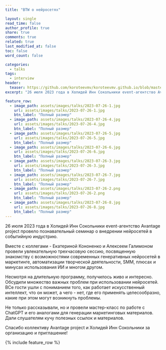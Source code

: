 ```yaml
---
title: "BTW о нейросетях"

layout: single
read_time: false
author_profile: true
share: true
comments: true
related: true
last_modified_at: false
toc: false
word_count: false

categories:
  - talks
tags:
  - interview
header:
  teaser: https://github.com/koroteevmv/koroteevmv.github.io/blob/master/assets/images/talks/2023-07-26-3.jpg?raw=true
excerpt: "26 июля 2023 года в Холидей Инн Сокольники event-агентство Avantage project провело познавательный семинар о внедрении нейросетей в событийную индустрию. "

feature_row:
  - image_path: assets/images/talks/2023-07-26-1.jpg
    url: assets/images/talks/2023-07-26-1.jpg
    btn_label: "Полный размер"
  - image_path: assets/images/talks/2023-07-26-4.jpg
    url: assets/images/talks/2023-07-26-4.jpg
    btn_label: "Полный размер"
  - image_path: assets/images/talks/2023-07-26-5.jpg
    url: assets/images/talks/2023-07-26-5.jpg
    btn_label: "Полный размер"
  - image_path: assets/images/talks/2023-07-26-6.jpg
    url: assets/images/talks/2023-07-26-6.jpg
    btn_label: "Полный размер"
  - image_path: assets/images/talks/2023-07-26-3.jpg
    url: assets/images/talks/2023-07-26-3.jpg
    btn_label: "Полный размер"
  - image_path: assets/images/talks/2023-07-26-7.jpg
    url: assets/images/talks/2023-07-26-7.jpg
    btn_label: "Полный размер"
  - image_path: assets/images/talks/2023-07-26-2.png
    url: assets/images/talks/2023-07-26-2.png
    btn_label: "Полный размер"
  - image_path: assets/images/talks/2023-07-26-8.jpg
    url: assets/images/talks/2023-07-26-8.jpg
    btn_label: "Полный размер"
---
```


26 июля 2023 года в Холидей Инн Сокольники event-агентство Avantage project провело познавательный семинар о внедрении нейросетей в событийную индустрию. 

Вместе с коллегами - Екатериной Кононенко и Алексеем Галимоном провели увлекательную трехчасовую сессию, посвященную знакомству с возможностями современных генеративных нейросетей в маркетинге, автоматизации творческой деятельности, SMM, плюсах и минусах использования ИИ и многом другом.

Несмотря на длительную программу, получилось живо и интересно. Обсудили множество важных проблем при использовании нейросетей. ВСе гости ушли с пониманием того, как работает искусственный интеллект, что он может, а чего - нет, где его применять целесообразно, какие при этом могут возникнуть проблемы. 

Не только рассказывали, но и провели мастер-класс по работе с ChatGPT и его аналогами для генерации маркетинговых материалов. Дали слушателям кучу полезных ссылок и материалов.

Спасибо коллективу Avantage project и Холидей Инн Сокольники за организацию и приглашение!

{% include feature_row %}
